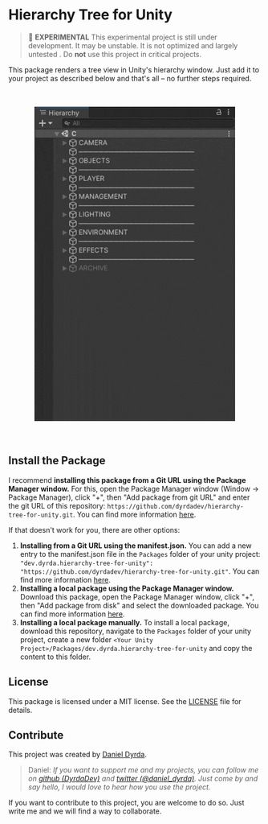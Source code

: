 # Hierarchy Tree for Unity

> 🧪 **EXPERIMENTAL** This experimental project is still under development. It may be unstable. It is not optimized and largely untested . Do **not** use this project in critical projects.

This package renders a tree view in Unity's hierarchy window. Just add it to your project as described below and that's all – no further steps required.

<p align=center>
    <br>
    <br>
    <a href="./README.md">
        <img src="./Media/hierarchy_tree_demo_400.gif" alt="Demo video of the hierarchy tree package-"/>
    </a>
    <br>
    <br>
    <br>
</p>

## Install the Package

I recommend **installing this package from a Git URL using the Package Manager window.** For this, open the Package Manager window (Window -> Package Manager), click "+", then "Add package from git URL" and enter the git URL of this repository: ```https://github.com/dyrdadev/hierarchy-tree-for-unity.git```. You can find more information [here](https://docs.unity3d.com/Manual/upm-ui-giturl.html).

If that doesn't work for you, there are other options:

1. **Installing from a Git URL using the manifest.json.** You can add a new entry to the manifest.json file in the ``Packages`` folder of your unity project: ```"dev.dyrda.hierarchy-tree-for-unity": "https://github.com/dyrdadev/hierarchy-tree-for-unity.git"```. You can find more information [here](https://docs.unity3d.com/Manual/upm-git.html).
2. **Installing a local package using the Package Manager window.** Download this package, open the Package Manager window, click "+", then "Add package from disk" and select the downloaded package. You can find more information [here](https://docs.unity3d.com/Manual/upm-ui-local.html).
3. **Installing a local package manually.** To install a local package, download this repository, navigate to the ``Packages`` folder of your unity project, create a new folder ``<Your Unity Project>/Packages/dev.dyrda.hierarchy-tree-for-unity`` and copy the content to this folder.

## License

This package is licensed under a MIT license. See the [LICENSE](/LICENSE.md) file for details. 

## Contribute

This project was created by [Daniel Dyrda](https://dyrda.io).

> Daniel: _If you want to support me and my projects, you can follow me on [github (DyrdaDev)](https://github.com/DyrdaDev) and [twitter (@daniel_dyrda)](https://twitter.com/daniel_dyrda). Just come by and say hello, I would love to hear how you use the project._

If you want to contribute to this project, you are welcome to do so. Just write me and we will find a way to collaborate.
